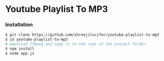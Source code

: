 # Youtube Playlist To MP3

### Installation

```sh
$ git clone https://github.com/shreejilucifer/youtube-playlist-to-mp3
$ cd youtube-playlist-to-mp3
# Download ffmpeg and copy it to the root of the project folder.
$ npm install 
$ node app.js
```
